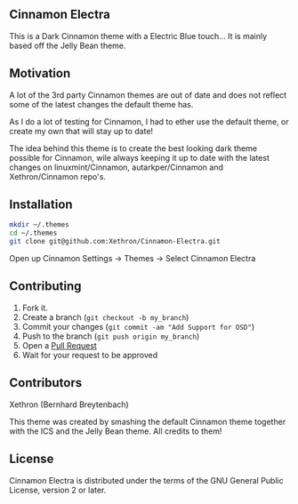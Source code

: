 ## Cinnamon Electra

This is a Dark Cinnamon theme with a Electric Blue touch... It is mainly based off the Jelly Bean theme.

## Motivation

A lot of the 3rd party Cinnamon themes are out of date and does not reflect some of the latest changes the default theme has.

As I do a lot of testing for Cinnamon, I had to ether use the default theme, or create my own that will stay up to date!

The idea behind this theme is to create the best looking dark theme possible for Cinnamon, wile always keeping it up to date with the latest changes on linuxmint/Cinnamon, autarkper/Cinnamon and Xethron/Cinnamon repo's.

## Installation

```bash
mkdir ~/.themes
cd ~/.themes
git clone git@github.com:Xethron/Cinnamon-Electra.git
``` 

Open up Cinnamon Settings -> Themes -> Select Cinnamon Electra

## Contributing

1. Fork it.
2. Create a branch (`git checkout -b my_branch`)
3. Commit your changes (`git commit -am "Add Support for OSD"`)
4. Push to the branch (`git push origin my_branch`)
5. Open a [Pull Request][1]
6. Wait for your request to be approved

## Contributors

Xethron (Bernhard Breytenbach)

This theme was created by smashing the default Cinnamon theme together with the ICS and the Jelly Bean theme. All credits to them!

## License

Cinnamon Electra is distributed under the terms of the GNU General Public License, version 2 or later.

[1]: http://github.com/Xethron/Cinnamon-Electra/pulls
